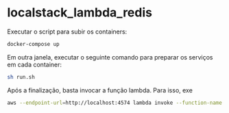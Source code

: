 # localstack_lambda_redis

Executar o script para subir os containers:

```bash
docker-compose up
```

Em outra janela, executar o seguinte comando para preparar os serviços em cada container:

```bash
sh run.sh
```

Após a finalização, basta invocar a função lambda. Para isso, exe

```bash
aws --endpoint-url=http://localhost:4574 lambda invoke --function-name lambda-demo out --log-type Tailcutar o comando:
```
